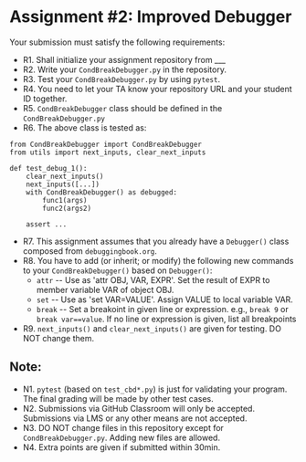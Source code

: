 # Assignment #2: Improved Debugger

Your submission must satisfy the following requirements:

* R1. Shall initialize your assignment repository from ___
* R2. Write your `CondBreakDebugger.py` in the repository.
* R3. Test your `CondBreakDebugger.py` by using `pytest`.
* R4. You need to let your TA know your repository URL and your student ID together.
* R5. `CondBreakDebugger` class should be defined in the `CondBreakDebugger.py`
* R6. The above class is tested as:

```
from CondBreakDebugger import CondBreakDebugger
from utils import next_inputs, clear_next_inputs

def test_debug_1():
    clear_next_inputs()
    next_inputs([...])
    with CondBreakDebugger() as debugged:
        func1(args)
      	func2(args2)
        
    assert ...
```

* R7. This assignment assumes that you already have a `Debugger()` class composed from `debuggingbook.org`.
* R8. You have to add (or inherit; or modify) the following new commands to your `CondBreakDebugger()` based on `Debugger()`:
   - `attr` -- Use as 'attr OBJ, VAR, EXPR'. Set the result of EXPR to member variable VAR of object OBJ.
   - `set` -- Use as 'set VAR=VALUE'. Assign VALUE to local variable VAR.
   - `break` -- Set a breakoint in given line or expression. e.g., `break 9` or `break var==value`. If no line or expression is given, list all breakpoints
* R9. `next_inputs()` and `clear_next_inputs()` are given for testing. DO NOT change them.




## Note:

* N1. `pytest` (based on `test_cbd*.py`) is just for validating your program. The final grading will be made by other test cases.
* N2. Submissions via GitHub Classroom will only be accepted. Submissions via LMS or any other means are not accepted.
* N3. DO NOT change files in this repository except for `CondBreakDebugger.py`. Adding new files are allowed.
* N4. Extra points are given if submitted within 30min.
